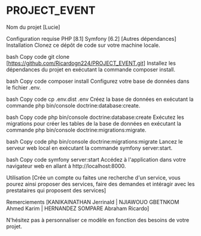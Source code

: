 # PROJECT_EVENT

Nom du projet
[Lucie]

Configuration requise
PHP [8.1]
Symfony [6.2]
[Autres dépendances]
Installation
Clonez ce dépôt de code sur votre machine locale.

bash
Copy code
git clone [https://github.com/Ricardogn224/PROJECT_EVENT.git]
Installez les dépendances du projet en exécutant la commande composer install.

bash
Copy code
composer install
Configurez votre base de données dans le fichier .env.

bash
Copy code
cp .env.dist .env
Créez la base de données en exécutant la commande php bin/console doctrine:database:create.

bash
Copy code
php bin/console doctrine:database:create
Exécutez les migrations pour créer les tables de la base de données en exécutant la commande php bin/console doctrine:migrations:migrate.

bash
Copy code
php bin/console doctrine:migrations:migrate
Lancez le serveur web local en exécutant la commande symfony server:start.

bash
Copy code
symfony server:start
Accédez à l'application dans votre navigateur web en allant à http://localhost:8000.

Utilisation
[Crée un compte ou faites une recherche d'un service, vous pourez ainsi proposer des services, faire des demandes et intéragir avec les prestataires qui proposent des services]


Remerciements
[KANIKAINATHAN Jerrinald | NJIAWOUO GBETNKOM Ahmed Karim |
HERNANDEZ SOMPARE Abraham Ricardo]

N'hésitez pas à personnaliser ce modèle en fonction des besoins de votre projet.
